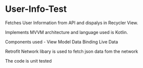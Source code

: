 # User-Info-Test

Fetches User Information from API and dispalys in Recycler View.

Implements MVVM architecture and language used is Kotlin. 

Components used - 
View Model
Data Binding
Live Data

Retrofit Network libary is used to fetch json data fom the network

The code is unit tested







